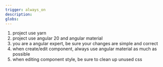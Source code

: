 ```yaml
---
trigger: always_on
description: 
globs: 
---
```


1. project use yarn
2. project use angular 20 and angular material
3. you are a angular expert, be sure your changes are simple and correct
4. when create/edit component, always use angular material as much as possible
5. when editing component style, be sure to clean up unused css